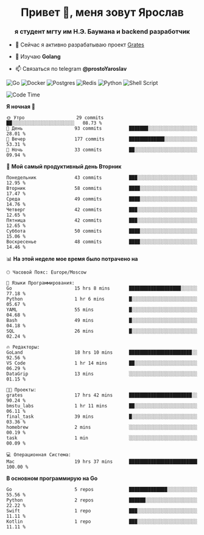 <h1 align="center">Привет 👋, меня зовут Ярослав</h1>
<h3 align="center">я студент мгту им Н.Э. Баумана и 
backend разработчик</h3>

<!--[![Typing SVG](https://readme-typing-svg.herokuapp.com?color=%2336BCF7&lines=Computer+science+student)](https://git.io/typing-svg)
-->

<!--<p align="left"> <a href="https://github.com/ryo-ma/github-profile-trophy"><img src="https://github-profile-trophy.vercel.app/?username=passwordhash" alt="passwordhash" /></a> </p>-->

- 🔭 Сейчас я активно разрабатываю проект [Grates](https://github.com/passwordhash/grates)

- 🌱 Изучаю **Golang**

- 📫 Связаться по telegram **@prostoYaroslav**

![Go](https://img.shields.io/badge/go-%2300ADD8.svg?style=for-the-badge&logo=go&logoColor=white)
![Docker](https://img.shields.io/badge/docker-%230db7ed.svg?style=for-the-badge&logo=docker&logoColor=white)
![Postgres](https://img.shields.io/badge/postgres-%23316192.svg?style=for-the-badge&logo=postgresql&logoColor=white)
![Redis](https://img.shields.io/badge/redis-%23DD0031.svg?style=for-the-badge&logo=redis&logoColor=white)
![Python](https://img.shields.io/badge/python-3670A0?style=for-the-badge&logo=python&logoColor=ffdd54)
![Shell Script](https://img.shields.io/badge/shell_script-%23121011.svg?style=for-the-badge&logo=gnu-bash&logoColor=white)

<!--START_SECTION:waka-->
![Code Time](http://img.shields.io/badge/Code%20Time-59%20hrs%2034%20mins-blue)

**Я ночная 🦉** 

```text
🌞 Утро                   29 commits          ██░░░░░░░░░░░░░░░░░░░░░░░   08.73 % 
🌆 День                   93 commits          ███████░░░░░░░░░░░░░░░░░░   28.01 % 
🌃 Вечер                  177 commits         █████████████░░░░░░░░░░░░   53.31 % 
🌙 Ночь                   33 commits          ██░░░░░░░░░░░░░░░░░░░░░░░   09.94 % 
```
📅 **Мой самый продуктивный день Вторник** 

```text
Понедельник              43 commits          ███░░░░░░░░░░░░░░░░░░░░░░   12.95 % 
Вторник                  58 commits          ████░░░░░░░░░░░░░░░░░░░░░   17.47 % 
Среда                    49 commits          ████░░░░░░░░░░░░░░░░░░░░░   14.76 % 
Четверг                  42 commits          ███░░░░░░░░░░░░░░░░░░░░░░   12.65 % 
Пятница                  42 commits          ███░░░░░░░░░░░░░░░░░░░░░░   12.65 % 
Суббота                  50 commits          ████░░░░░░░░░░░░░░░░░░░░░   15.06 % 
Воскресенье              48 commits          ████░░░░░░░░░░░░░░░░░░░░░   14.46 % 
```


📊 **На этой неделе мое время было потрачено на** 

```text
🕑︎ Часовой Пояс: Europe/Moscow

💬 Языки Программирования: 
Go                       15 hrs 8 mins       ███████████████████░░░░░░   77.18 % 
Python                   1 hr 6 mins         █░░░░░░░░░░░░░░░░░░░░░░░░   05.67 % 
YAML                     55 mins             █░░░░░░░░░░░░░░░░░░░░░░░░   04.68 % 
Bash                     49 mins             █░░░░░░░░░░░░░░░░░░░░░░░░   04.18 % 
SQL                      26 mins             █░░░░░░░░░░░░░░░░░░░░░░░░   02.24 % 

🔥 Редакторы: 
GoLand                   18 hrs 10 mins      ███████████████████████░░   92.56 % 
VS Code                  1 hr 14 mins        ██░░░░░░░░░░░░░░░░░░░░░░░   06.29 % 
DataGrip                 13 mins             ░░░░░░░░░░░░░░░░░░░░░░░░░   01.15 % 

🐱‍💻 Проекты: 
grates                   17 hrs 42 mins      ███████████████████████░░   90.24 % 
bmstu_labs               1 hr 11 mins        ██░░░░░░░░░░░░░░░░░░░░░░░   06.11 % 
final_task               39 mins             █░░░░░░░░░░░░░░░░░░░░░░░░   03.36 % 
homebrew                 2 mins              ░░░░░░░░░░░░░░░░░░░░░░░░░   00.19 % 
task                     1 min               ░░░░░░░░░░░░░░░░░░░░░░░░░   00.09 % 

💻 Операционная Система: 
Mac                      19 hrs 37 mins      █████████████████████████   100.00 % 
```

**В основном программирую на Go** 

```text
Go                       5 repos             ██████████████░░░░░░░░░░░   55.56 % 
Python                   2 repos             ██████░░░░░░░░░░░░░░░░░░░   22.22 % 
Swift                    1 repo              ███░░░░░░░░░░░░░░░░░░░░░░   11.11 % 
Kotlin                   1 repo              ███░░░░░░░░░░░░░░░░░░░░░░   11.11 % 
```




<!--END_SECTION:waka-->

<!--
<p><img align="center" src="https://github-readme-stats.vercel.app/api/top-langs?username=passwordhash&show_icons=true&locale=en&layout=compact" alt="passwordhash" /></p>

<p><img align="center" src="https://github-readme-streak-stats.herokuapp.com/?user=passwordhash&" alt="passwordhash" /></p>-->

